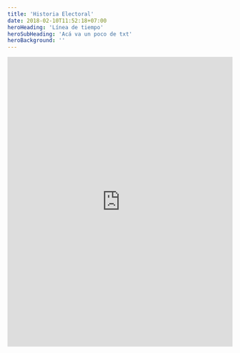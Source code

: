 ```yaml
---
title: 'Historia Electoral'
date: 2018-02-10T11:52:18+07:00
heroHeading: 'Línea de tiempo'
heroSubHeading: 'Acá va un poco de txt'
heroBackground: ''
---
```



<div> 
<iframe src='https://cdn.knightlab.com/libs/timeline3/latest/embed/index.html?source=1bcmwXBAJtzJDDTNw7qTqG_s4lv_eBR0HIHwcb8QOHuE&font=Default&lang=es&timenav_position=top&initial_zoom=2&height=650' width='100%' height='650' webkitallowfullscreen mozallowfullscreen allowfullscreen frameborder='0'></iframe>
</div>
